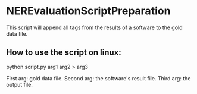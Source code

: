 # NEREvaluationScriptPreparation

This script will append all tags from the results of a software to the gold data file.

## How to use the script on linux:

python script.py arg1 arg2 > arg3

First arg: gold data file.
Second arg: the software's result file.
Third arg: the output file.

